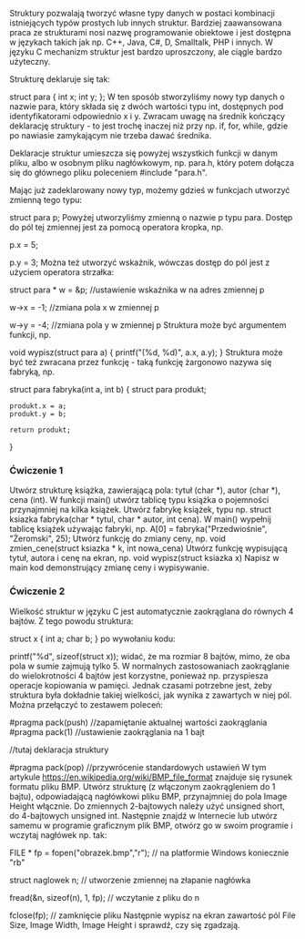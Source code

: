Struktury pozwalają tworzyć własne typy danych w postaci kombinacji istniejących typów prostych lub innych struktur. Bardziej zaawansowana praca ze strukturami nosi nazwę programowanie obiektowe i jest dostępna w językach takich jak np. C++, Java, C#, D, Smalltalk, PHP i innych. W języku C mechanizm struktur jest bardzo uproszczony, ale ciągle bardzo użyteczny.

Strukturę deklaruje się tak:

struct para
{
    int x;
    int y;
};
W ten sposób stworzyliśmy nowy typ danych o nazwie para, który składa się z dwóch wartości typu int, dostępnych pod identyfikatorami odpowiednio x i y. Zwracam uwagę na średnik kończący deklarację struktury - to jest trochę inaczej niż przy np. if, for, while, gdzie po nawiasie zamykającym nie trzeba dawać średnika.

Deklaracje struktur umieszcza się powyżej wszystkich funkcji w danym pliku, albo w osobnym pliku nagłówkowym, np. para.h, który potem dołącza się do głównego pliku poleceniem #include "para.h".

Mając już zadeklarowany nowy typ, możemy gdzieś w funkcjach utworzyć zmienną tego typu:

struct para p;
Powyżej utworzyliśmy zmienną o nazwie p typu para. Dostęp do pól tej zmiennej jest za pomocą operatora kropka, np.

p.x = 5;

p.y = 3;
Można też utworzyć wskaźnik, wówczas dostęp do pól jest z użyciem operatora strzałka:

struct para * w = &p; //ustawienie wskaźnika w na adres zmiennej p

w->x = -1; //zmiana pola x w zmiennej p

w->y = -4; //zmiana pola y w zmiennej p
Struktura może być argumentem funkcji, np.

void wypisz(struct para a)
{
    printf("(%d, %d)", a.x, a.y);
}
Struktura może być też zwracana przez funkcję - taką funkcję żargonowo nazywa się fabryką, np.

struct para fabryka(int a, int b)
{
    struct para produkt;
    
    produkt.x = a;
    produkt.y = b;
    
    return produkt;
}
### Ćwiczenie 1

Utwórz strukturę książka, zawierającą pola: tytuł (char *), autor (char *), cena (int).
W funkcji main() utwórz tablicę typu książka o pojemności przynajmniej na kilka książek.
Utwórz fabrykę książek, typu np. struct ksiazka fabryka(char * tytul, char * autor, int cena).
W main() wypełnij tablicę książek używając fabryki, np. A[0] = fabryka("Przedwiośnie", "Żeromski", 25);
Utwórz funkcję do zmiany ceny, np. void zmien_cene(struct ksiazka * k, int nowa_cena)
Utwórz funkcję wypisującą tytuł, autora i cenę na ekran, np. void wypisz(struct ksiazka x)
Napisz w main kod demonstrujący zmianę ceny i wypisywanie.

### Ćwiczenie 2

Wielkość struktur w języku C jest automatycznie zaokrąglana do równych 4 bajtów. Z tego powodu struktura:

struct x
{
    int a;
    char b;
}
po wywołaniu kodu:

printf("%d", sizeof(struct x));
widać, że ma rozmiar 8 bajtów, mimo, że oba pola w sumie zajmują tylko 5. W normalnych zastosowaniach zaokrąglanie do wielokrotności 4 bajtów jest korzystne, ponieważ np. przyspiesza operacje kopiowania w pamięci. Jednak czasami potrzebne jest, żeby struktura była dokładnie takiej wielkości, jak wynika z zawartych w niej pól. Można przełączyć to zestawem poleceń:

#pragma pack(push)  //zapamiętanie aktualnej wartości zaokrąglania
#pragma pack(1)     //ustawienie zaokrąglania na 1 bajt

//tutaj deklaracja struktury

#pragma pack(pop)   //przywrócenie standardowych ustawień
W tym artykule https://en.wikipedia.org/wiki/BMP_file_format znajduje się rysunek formatu pliku BMP. Utwórz strukturę (z włączonym zaokrągleniem do 1 bajtu), odpowiadającą nagłówkowi pliku BMP, przynajmniej do pola Image Height włącznie. Do zmiennych 2-bajtowych należy użyć unsigned short, do 4-bajtowych unsigned int. Następnie znajdź w Internecie lub utwórz samemu w programie graficznym plik BMP, otwórz go w swoim programie i wczytaj nagłówek np. tak:

FILE * fp = fopen("obrazek.bmp","r");   // na platformie Windows koniecznie "rb"

struct naglowek n;                      // utworzenie zmiennej na złapanie nagłówka

fread(&n, sizeof(n), 1, fp);            // wczytanie z pliku do n

fclose(fp);                             // zamknięcie pliku
Następnie wypisz na ekran zawartość pól File Size, Image Width, Image Height i sprawdź, czy się zgadzają.
